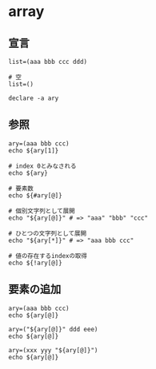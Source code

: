 # array

## 宣言

```shell
list=(aaa bbb ccc ddd)

# 空
list=()

declare -a ary
```

## 参照

```shell
ary=(aaa bbb ccc)
echo ${ary[1]}

# index 0とみなされる
echo ${ary}

# 要素数
echo ${#ary[@]}

# 個別文字列として展開
echo "${ary[@]}" # => "aaa" "bbb" "ccc"

# ひとつの文字列として展開
echo "${ary[*]}" # => "aaa bbb ccc"

# 値の存在するindexの取得
echo ${!ary[@]}
```


## 要素の追加

```shell
ary=(aaa bbb ccc)
echo ${ary[@]}

ary=("${ary[@]}" ddd eee)
echo ${ary[@]}

ary=(xxx yyy "${ary[@]}")
echo ${ary[@]}
```

